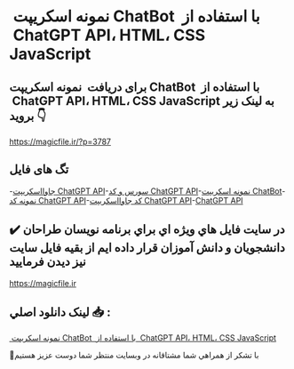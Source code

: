 #  نمونه اسکریپت ChatBot  با استفاده از  ChatGPT API، HTML، CSS JavaScript

## برای دریافت  نمونه اسکریپت ChatBot  با استفاده از  ChatGPT API، HTML، CSS JavaScript به لینک زیر بروید 👇

https://magicfile.ir/?p=3787

## تگ های فایل

-[جاوااسکریپت ChatGPT API](https://magicfile.ir/product/%d8%a7%d8%b3%da%a9%d8%b1%db%8c%d9%be%d8%aa-chatbot-chatgpt-api-html-css-javascript/)-[سورس و کد ChatGPT API](https://magicfile.ir/product/%d8%a7%d8%b3%da%a9%d8%b1%db%8c%d9%be%d8%aa-chatbot-chatgpt-api-html-css-javascript/)-[نمونه اسکریپت ChatBot](https://magicfile.ir/product/%d8%a7%d8%b3%da%a9%d8%b1%db%8c%d9%be%d8%aa-chatbot-chatgpt-api-html-css-javascript/)-[نمونه کد ChatGPT API](https://magicfile.ir/product/%d8%a7%d8%b3%da%a9%d8%b1%db%8c%d9%be%d8%aa-chatbot-chatgpt-api-html-css-javascript/)-[کد جاوااسکریپت ChatGPT API](https://magicfile.ir/product/%d8%a7%d8%b3%da%a9%d8%b1%db%8c%d9%be%d8%aa-chatbot-chatgpt-api-html-css-javascript/)-[ChatGPT API](https://magicfile.ir/product/%d8%a7%d8%b3%da%a9%d8%b1%db%8c%d9%be%d8%aa-chatbot-chatgpt-api-html-css-javascript/)

## ✔️ در سايت فايل هاي ويژه اي براي برنامه نويسان طراحان دانشجويان و دانش آموزان قرار داده ايم از بقيه فايل سايت نيز ديدن فرماييد

https://magicfile.ir


## لينک دانلود اصلي 📥 :

[ نمونه اسکریپت ChatBot  با استفاده از  ChatGPT API، HTML، CSS JavaScript](https://magicfile.ir/product/%d8%a7%d8%b3%da%a9%d8%b1%db%8c%d9%be%d8%aa-chatbot-chatgpt-api-html-css-javascript/) 


🙏با تشکر از همراهي شما مشتاقانه در وبسایت منتظر شما دوست عزیز هستیم

